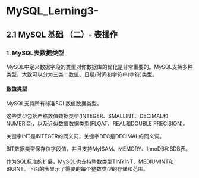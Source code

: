 # MySQL_Lerning3-

##  2.1 MySQL 基础 （二）- 表操作

### 1. MySQL表数据类型

MySQL中定义数据字段的类型对你数据库的优化是非常重要的。MySQL支持多种类型，大致可以分为三类：数值、日期/时间和字符串(字符)类型。

#### 数值类型

MySQL支持所有标准SQL数值数据类型。

这些类型包括严格数值数据类型(INTEGER、SMALLINT、DECIMAL和NUMERIC)，以及近似数值数据类型(FLOAT、REAL和DOUBLE PRECISION)。

关键字INT是INTEGER的同义词，关键字DEC是DECIMAL的同义词。

BIT数据类型保存位字段值，并且支持MyISAM、MEMORY、InnoDB和BDB表。

作为SQL标准的扩展，MySQL也支持整数类型TINYINT、MEDIUMINT和BIGINT。下面的表显示了需要的每个整数类型的存储和范围。
